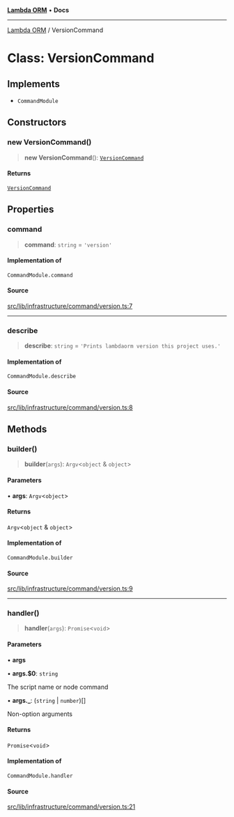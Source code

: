 [**Lambda ORM**](../README.md) • **Docs**

***

[Lambda ORM](../README.md) / VersionCommand

# Class: VersionCommand

## Implements

- `CommandModule`

## Constructors

### new VersionCommand()

> **new VersionCommand**(): [`VersionCommand`](VersionCommand.md)

#### Returns

[`VersionCommand`](VersionCommand.md)

## Properties

### command

> **command**: `string` = `'version'`

#### Implementation of

`CommandModule.command`

#### Source

[src/lib/infrastructure/command/version.ts:7](https://github.com/lambda-orm/lambdaorm-cli/blob/c851a8bb292deae2db02453930bc8e326462dbb4/src/lib/infrastructure/command/version.ts#L7)

***

### describe

> **describe**: `string` = `'Prints lambdaorm version this project uses.'`

#### Implementation of

`CommandModule.describe`

#### Source

[src/lib/infrastructure/command/version.ts:8](https://github.com/lambda-orm/lambdaorm-cli/blob/c851a8bb292deae2db02453930bc8e326462dbb4/src/lib/infrastructure/command/version.ts#L8)

## Methods

### builder()

> **builder**(`args`): `Argv`\<`object` & `object`\>

#### Parameters

• **args**: `Argv`\<`object`\>

#### Returns

`Argv`\<`object` & `object`\>

#### Implementation of

`CommandModule.builder`

#### Source

[src/lib/infrastructure/command/version.ts:9](https://github.com/lambda-orm/lambdaorm-cli/blob/c851a8bb292deae2db02453930bc8e326462dbb4/src/lib/infrastructure/command/version.ts#L9)

***

### handler()

> **handler**(`args`): `Promise`\<`void`\>

#### Parameters

• **args**

• **args.$0**: `string`

The script name or node command

• **args.\_**: (`string` \| `number`)[]

Non-option arguments

#### Returns

`Promise`\<`void`\>

#### Implementation of

`CommandModule.handler`

#### Source

[src/lib/infrastructure/command/version.ts:21](https://github.com/lambda-orm/lambdaorm-cli/blob/c851a8bb292deae2db02453930bc8e326462dbb4/src/lib/infrastructure/command/version.ts#L21)
